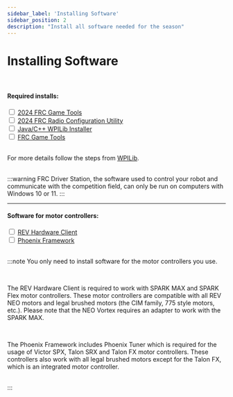 ```yaml
---
sidebar_label: 'Installing Software'
sidebar_position: 2
description: "Install all software needed for the season"
---
```


# Installing Software

<br/>

#### Required installs:

<div>
    <input type="checkbox"/>
    <label><a href="https://docs.wpilib.org/en/stable/docs/zero-to-robot/step-2/offline-installation-preparations.html" target="_blank"> 2024 FRC Game Tools</a></label>
    <br/>
    <input type="checkbox"/>
    <label><a href="https://docs.wpilib.org/en/stable/docs/zero-to-robot/step-2/offline-installation-preparations.html" target="_blank"> 2024 FRC Radio Configuration Utility</a></label>
    <br/>
    <input type="checkbox"/>
    <label><a href="https://docs.wpilib.org/en/stable/docs/zero-to-robot/step-2/offline-installation-preparations.html" target="_blank"> Java/C++ WPILib Installer</a></label>
    <br/>
    <input type="checkbox"/>
    <label><a href="https://docs.wpilib.org/en/stable/docs/zero-to-robot/step-2/frc-game-tools.html" target="_blank"> FRC Game Tools</a></label>
</div>

<br/>

For more details follow the steps from <a href="https://docs.wpilib.org/en/stable/docs/zero-to-robot/step-2/index.html" target="_blank"> WPILib</a>. <br/> <br/> 

:::warning
FRC Driver Station, the software used to control your robot and communicate with the competition field, can only be run on computers with Windows 10 or 11.
:::


<hr/>

#### Software for motor controllers:

<div>
    <input type="checkbox"/>
    <label><a href="https://docs.revrobotics.com/sparkmax/rev-hardware-client/getting-started-with-the-rev-hardware-client" target="_blank"> REV Hardware Client</a></label>
    <br/>
    <input type="checkbox"/>
    <label><a href="https://store.ctr-electronics.com/software/" target="_blank"> Phoenix Framework</a></label>
</div>

<br/>

:::note
You only need to install software for the motor controllers you use.

<br/>

The REV Hardware Client is required to work with SPARK MAX and SPARK Flex motor controllers. These motor controllers are compatible with all REV NEO motors and legal brushed motors (the CIM family, 775 style motors, etc.). Please note that the NEO Vortex requires an adapter to work with the SPARK MAX.

<br/>

The Phoenix Framework includes Phoenix Tuner which is required for the usage of Victor SPX, Talon SRX and Talon FX motor controllers. These controllers also work with all legal brushed motors except for the Talon FX, which is an integrated motor controller. 

<br/>
:::

